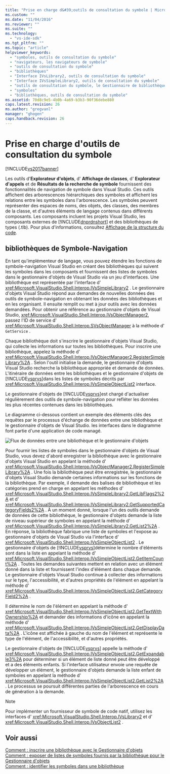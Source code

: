```yaml
---
title: "Prise en charge d&#39;outils de consultation du symbole | Microsoft Docs"
ms.custom: ""
ms.date: "11/04/2016"
ms.reviewer: ""
ms.suite: ""
ms.technology: 
  - "vs-ide-sdk"
ms.tgt_pltfrm: ""
ms.topic: "article"
helpviewer_keywords: 
  - "symboles, outils de consultation du symbole"
  - "navigateurs, les navigateurs de symbole"
  - "outils de consultation du symbole"
  - "bibliothèques"
  - "Interface IVsLibrary2, outils de consultation du symbole"
  - "Interface IVsSimpleLibrary2, outils de consultation du symbole"
  - "outils de consultation du symbole, le Gestionnaire de bibliothèque"
  - "symboles"
  - "bibliothèques, outils de consultation du symbole"
ms.assetid: 70d8c9e5-4b0b-4a69-b3b3-90f36debe880
caps.latest.revision: 26
ms.author: "gregvanl"
manager: "ghogen"
caps.handback.revision: 26
---
```

# Prise en charge d&#39;outils de consultation du symbole
[!INCLUDE[vs2017banner](../../code-quality/includes/vs2017banner.md)]

Les outils d'**Explorateur d'objets**, d' **Affichage de classes**, d' **Explorateur d'appels** et de **Résultats de la recherche de symbole** fournissent des fonctionnalités de navigation de symbole dans Visual Studio.  Ces outils affichent des arborescences hiérarchiques des symboles et affichent les relations entre les symboles dans l'arborescence.  Les symboles peuvent représenter des espaces de noms, des objets, des classes, des membres de la classe, et d'autres éléments de langage contenus dans différents composants.  Les composants incluent les projets Visual Studio, les composants externes de [!INCLUDE[dnprdnshort](../../code-quality/includes/dnprdnshort_md.md)] et des bibliothèques de types \(.tlb\).  Pour plus d'informations, consultez [Affichage de la structure du code](../../ide/viewing-the-structure-of-code.md).  
  
## bibliothèques de Symbole\-Navigation  
 En tant qu'implémenteur de langage, vous pouvez étendre les fonctions de symbole\-navigation Visual Studio en créant des bibliothèques qui suivent les symboles dans les composants et fournissent des listes de symboles dans le gestionnaire d'objets de Visual Studio via un jeu d'interfaces.  Une bibliothèque est représentée par l'interface d' <xref:Microsoft.VisualStudio.Shell.Interop.IVsSimpleLibrary2> .  Le gestionnaire d'objets Visual Studio répond aux demandes de nouvelles données des outils de symbole\-navigation en obtenant les données des bibliothèques et en les organisant.  Il ensuite remplit ou met à jour outils avec les données demandées.  Pour obtenir une référence au gestionnaire d'objets de Visual Studio, <xref:Microsoft.VisualStudio.Shell.Interop.IVsObjectManager2>, passez l'ID de service d' <xref:Microsoft.VisualStudio.Shell.Interop.SVsObjectManager> à la méthode d' `GetService` .  
  
 Chaque bibliothèque doit s'inscrire le gestionnaire d'objets Visual Studio, qui collecte les informations sur toutes les bibliothèques.  Pour inscrire une bibliothèque, appelez la méthode d' <xref:Microsoft.VisualStudio.Shell.Interop.IVsObjectManager2.RegisterSimpleLibrary%2A> .  Selon l'outil initialise la demande, le gestionnaire d'objets Visual Studio recherche la bibliothèque appropriée et demande de données.  L'itinéraire de données entre les bibliothèques et le gestionnaire d'objets de [!INCLUDE[vsprvs](../../code-quality/includes/vsprvs_md.md)]dans les listes de symboles décrits par <xref:Microsoft.VisualStudio.Shell.Interop.IVsSimpleObjectList2> interface.  
  
 Le gestionnaire d'objets de [!INCLUDE[vsprvs](../../code-quality/includes/vsprvs_md.md)]est chargé d'actualiser régulièrement des outils de symbole\-navigation pour refléter les données les plus récentes contenues dans les bibliothèques.  
  
 Le diagramme ci\-dessous contient un exemple des éléments clés des requêtes par le processus d'échange de données entre une bibliothèque et le gestionnaire d'objets de Visual Studio.  les interfaces dans le diagramme font partie d'une application de code managé.  
  
 ![Flux de données entre une bibliothèque et le gestionnaire d'objets](~/docs/extensibility/internals/media/callbrowserdiagram.gif "CallBrowserDiagram")  
  
 Pour fournir les listes de symboles dans le gestionnaire d'objets de Visual Studio, vous devez d'abord enregistrer la bibliothèque avec le gestionnaire d'objets Visual Studio en appelant la méthode d' <xref:Microsoft.VisualStudio.Shell.Interop.IVsObjectManager2.RegisterSimpleLibrary%2A> .  Une fois la bibliothèque peut être enregistrée, le gestionnaire d'objets Visual Studio demande certaines informations sur les fonctions de la bibliothèque.  Par exemple, il demande des balises de bibliothèque et les catégories prend en charge en appelant les méthodes d' <xref:Microsoft.VisualStudio.Shell.Interop.IVsSimpleLibrary2.GetLibFlags2%2A> et d' <xref:Microsoft.VisualStudio.Shell.Interop.IVsSimpleLibrary2.GetSupportedCategoryFields2%2A> .  À un moment donné, lorsque l'un des outils demande de données de cette bibliothèque, le gestionnaire d'objets demande la liste de niveau supérieur de symboles en appelant la méthode d' <xref:Microsoft.VisualStudio.Shell.Interop.IVsSimpleLibrary2.GetList2%2A> .  En réponse, la bibliothèque fabrique une liste de symboles et l'expose au gestionnaire d'objets de Visual Studio via l'interface d' <xref:Microsoft.VisualStudio.Shell.Interop.IVsSimpleObjectList2> .  Le gestionnaire d'objets de [!INCLUDE[vsprvs](../../code-quality/includes/vsprvs_md.md)]détermine le nombre d'éléments sont dans la liste en appelant la méthode d' <xref:Microsoft.VisualStudio.Shell.Interop.IVsSimpleObjectList2.GetItemCount%2A> .  Toutes les demandes suivantes mettent en relation avec un élément donné dans la liste et fournissent l'index d'élément dans chaque demande.  Le gestionnaire d'objets Visual Studio continue à collecter des informations sur le type, l'accessibilité, et d'autres propriétés de l'élément en appelant la méthode d' <xref:Microsoft.VisualStudio.Shell.Interop.IVsSimpleObjectList2.GetCategoryField2%2A> .  
  
 Il détermine le nom de l'élément en appelant la méthode d' <xref:Microsoft.VisualStudio.Shell.Interop.IVsSimpleObjectList2.GetTextWithOwnership%2A> et demander des informations d'icône en appelant la méthode d' <xref:Microsoft.VisualStudio.Shell.Interop.IVsSimpleObjectList2.GetDisplayData%2A> .  L'icône est affichée à gauche du nom de l'élément et représente le type de l'élément, de l'accessibilité, et d'autres propriétés.  
  
 Le gestionnaire d'objets de [!INCLUDE[vsprvs](../../code-quality/includes/vsprvs_md.md)] appelle la méthode d' <xref:Microsoft.VisualStudio.Shell.Interop.IVsSimpleObjectList2.GetExpandable3%2A> pour déterminer si un élément de liste donné peut être développé et a des éléments enfants.  Si l'interface utilisateur envoie une requête de développer un élément, le gestionnaire d'objets demande la liste enfant de symboles en appelant la méthode d' <xref:Microsoft.VisualStudio.Shell.Interop.IVsSimpleObjectList2.GetList2%2A> .  Le processus se poursuit différentes parties de l'arborescence en cours de génération à la demande.  
  
> [!NOTE]
>  Pour implémenter un fournisseur de symbole de code natif, utilisez les interfaces d' <xref:Microsoft.VisualStudio.Shell.Interop.IVsLibrary2> et d' <xref:Microsoft.VisualStudio.Shell.Interop.IVsObjectList2> .  
  
## Voir aussi  
 [Comment : inscrire une bibliothèque avec le Gestionnaire d'objets](../../extensibility/internals/how-to-register-a-library-with-the-object-manager.md)   
 [Comment : exposer de listes de symboles fournis par la bibliothèque pour le Gestionnaire d'objets](../../extensibility/internals/how-to-expose-lists-of-symbols-provided-by-the-library-to-the-object-manager.md)   
 [Comment : identifier les symboles dans une bibliothèque](../../extensibility/internals/how-to-identify-symbols-in-a-library.md)